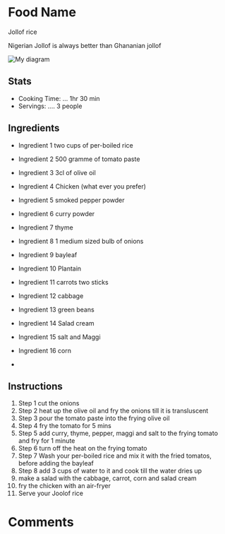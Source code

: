 # Food Name
Jollof rice

Nigerian Jollof is always better than Ghananian jollof

![My diagram](Nigerian-Jollof-Rice-4.jpg)

## Stats
- Cooking Time: ... 1hr 30 min
- Servings: .... 3 people

## Ingredients
- Ingredient 1 two cups of per-boiled rice
- Ingredient 2 500 gramme of tomato paste
- Ingredient 3 3cl of olive oil
- Ingredient 4 Chicken (what ever you prefer)
- Ingredient 5 smoked pepper powder
- Ingredient 6 curry powder
- Ingredient 7 thyme
- Ingredient 8 1 medium sized bulb of onions
- Ingredient 9 bayleaf
- Ingredient 10 Plantain
- Ingredient 11 carrots two sticks
- Ingredient 12 cabbage
- Ingredient 13 green beans
- Ingredient 14 Salad cream
- Ingredient 15 salt and Maggi
- Ingredient 16 corn


- 

## Instructions
1. Step 1 cut the onions
2. Step 2 heat up the olive oil and fry the onions till it is transluscent
3. Step 3 pour the tomato paste into the frying olive oil
4. Step 4 fry the tomato for 5 mins
5. Step 5 add curry, thyme, pepper, maggi and salt to the frying tomato and fry for 1 minute 
6. Step 6 turn off the heat on the frying tomato
7. Step 7 Wash your per-boiled rice and mix it with the fried tomatos, before adding the bayleaf
8. Step 8 add 3 cups of water to it and cook till the water dries up
9. make a salad with the cabbage, carrot, corn and salad cream
10. fry the chicken with an air-fryer
11. Serve your Joolof rice
# Comments
